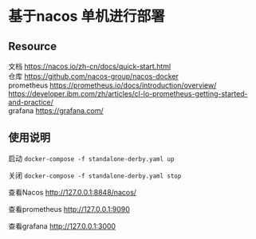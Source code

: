 # 基于nacos 单机进行部署

## Resource

文档 https://nacos.io/zh-cn/docs/quick-start.html    
仓库 https://github.com/nacos-group/nacos-docker    
prometheus https://prometheus.io/docs/introduction/overview/    
    https://developer.ibm.com/zh/articles/cl-lo-prometheus-getting-started-and-practice/    
grafana https://grafana.com/    

## 使用说明

启动 `docker-compose -f standalone-derby.yaml up`      

关闭 `docker-compose -f standalone-derby.yaml stop`        

查看Nacos http://127.0.0.1:8848/nacos/      

查看prometheus http://127.0.0.1:9090      

查看grafana http://127.0.0.1:3000      